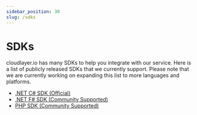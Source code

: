 ```yaml
---
sidebar_position: 30
slug: /sdks
---
```


# SDKs

<head>
  <title>SDKs | Docs - Document Generation Service</title>
  <meta
    name="description"
    content="cloudlayer.io is a PDF Generation and Image Generation service that supports multiple SDKs such as .NET C#, .NET F#, PHP, and GO."
  />
</head>

cloudlayer.io has many SDKs to help you integrate with our service. Here is a list of publicly released SDKs that we currently support.  Please note that we are currently working on expanding this list to more languages and platforms.

- [.NET C# SDK (Official)](sdks/net-sdk-csharp)
- [.NET F# SDK (Community Supported)](https://github.com/cloudlayerio/cloudlayerio-fsharp)
- [PHP SDK (Community Supported)](https://github.com/cloudlayerio/cloudlayerio-php)